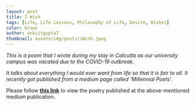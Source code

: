 ```yaml
---
layout: post
title: I Wish
tags: [Life, Life Lessons, Philosophy of Life, Desire, Wishes]
color: brown
author: ankiitgupta7
thumbnail: assets/img/posts/iWish.jpeg
---
```


*This is a poem that I wrote during my stay in Calcutta as our university campus was vacated due to the COVID-19 outbreak.* 

*It talks about everything I would ever want from life so that it is fair to all. It recently got published from a medium page called 'Millennial Poets'.*

Please follow <a href="https://medium.com/millennial-poets/i-wish-5837750ee0c3" target="_blank"><b>this link</b></a> to view the poetry published at the above-mentioned medium publication. 